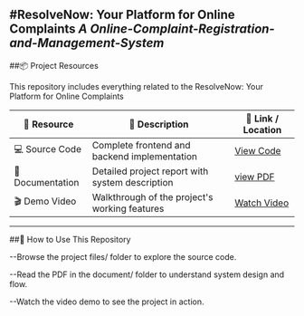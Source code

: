 #ResolveNow: Your Platform for Online Complaints
*A Online-Complaint-Registration-and-Management-System*
---

##📦 Project Resources

This repository includes everything related to the ResolveNow: Your Platform for Online Complaints

|🧩 Resource	|📝 Description |🔗 Link / Location|
|-------------|---------------|-------------------|
|💻 Source Code|	Complete frontend and backend implementation|	[View Code](<./Project files/>)|
|📕 Documentation	|Detailed project report with system description|	[view PDF](./Documents)|
|🎬 Demo Video	|Walkthrough of the project's working features|	[Watch Video](./VideoDemo)|

-----


##📝 How to Use This Repository

--Browse the project files/ folder to explore the source code.

--Read the PDF in the document/ folder to understand system design and flow.

--Watch the video demo to see the project in action.

